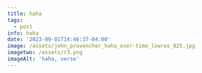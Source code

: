 ```yaml
---
title: haha
tags:
  - post
info: haha
date: '2023-09-01T14:46:37-04:00'
image: /assets/john_provencher_haha_over-time_lowres_025.jpg
imagetwo: /assets/r3.png
imageAlt: 'haha, verse'
---
```


